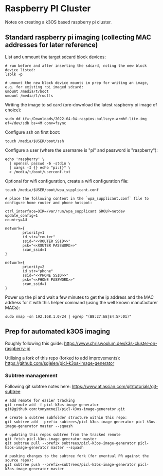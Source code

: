 # Raspberry PI Cluster

Notes on creating a k3OS based raspberry pi cluster.

## Standard raspberry pi imaging (collecting MAC addresses for later reference)

List and unmount the target sdcard block devices:

    # run before and after inserting the sdcard, noting the new block device listed:
    lsblk -p

    # umount the new block device mounts in prep for writing an image, e.g. for existing rpi imaged sdcard:
    umount /media/t/boot
    umount /media/t/rootfs  

Writing the image to sd card (pre-download the latest raspberry pi image of choice):

    sudo dd if=~/Downloads/2022-04-04-raspios-bullseye-armhf-lite.img of=/dev/sdb bs=4M conv=fsync

Configure ssh on first boot:

    touch /media/$USER/boot/ssh

Configure a user (where the username is "pi" and password is "raspberry"):

    echo 'raspberry' \
      | openssl passwd -6 -stdin \
      | xargs -I {} echo "pi:{}" \
      > /media/t/boot/userconf.txt

Optional for wifi configuration, create a wifi configuration file:

    touch /media/$USER/boot/wpa_supplicant.conf

    # place the following content in the `wpa_supplicant.conf` file to configure home router and phone hotspot:

    ctrl_interface=DIR=/var/run/wpa_supplicant GROUP=netdev
    update_config=1
    country=AU
    
    network={
            priority=1
            id_str="router"
            ssid="<<ROUTER SSID>>"
            psk="<<ROUTER PASSWORD>>"
            scan_ssid=1
    }
    
    network={
            priority=2
            id_str="phone"
            ssid="<<PHONE SSID>>"
            psk="<<PHONE PASSWORD>>"
            scan_ssid=1
    }
    
Power up the pi and wait a few minutes to get the ip address and the MAC address for it with this helper command (using the well known manufacturer MACs):

    sudo nmap -sn 192.168.1.0/24 | egrep "(B8:27:EB|E4:5F:01)"

## Prep for automated k3OS imaging

Roughly following this guide: https://www.chriswoolum.dev/k3s-cluster-on-raspberry-pi

Utilising a fork of this repo (forked to add improvements): https://github.com/sgielen/picl-k3os-image-generator

### Subtree management

Following git subtree notes here: https://www.atlassian.com/git/tutorials/git-subtree

    # add remote for easier tracking
    git remote add -f picl-k3os-image-generator git@github.com:tonymcneil/picl-k3os-image-generator.git
    
    # create a subtree subfolder structure within this repo:
    git subtree add --prefix subtrees/picl-k3os-image-generator picl-k3os-image-generator master --squash

    # updating this repos subtree from the tracked remote
    git fetch picl-k3os-image-generator master
    git subtree pull --prefix subtrees/picl-k3os-image-generator picl-k3os-image-generator master --squash

    # pushing changes to the subtree fork (for eventual PR against the source repo):
    git subtree push --prefix=subtrees/picl-k3os-image-generator picl-k3os-image-generator master

